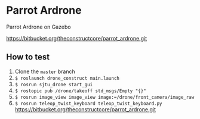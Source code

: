 # Parrot Ardrone

Parrot Ardrone on Gazebo

https://bitbucket.org/theconstructcore/parrot_ardrone.git

## How to test

1. Clone the `master` branch
2. `$ roslaunch drone_construct main.launch`
3. `$ rosrun sjtu_drone start_gui`
4. `$ rostopic pub /drone/takeoff std_msgs/Empty "{}"`
5. `$ rosrun image_view image_view image:=/drone/front_camera/image_raw`
6. `$ rosrun teleop_twist_keyboard teleop_twist_keyboard.py`
https://bitbucket.org/theconstructcore/parrot_ardrone.git
